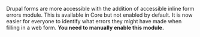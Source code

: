 Drupal forms are more accessible with the addition of accessible inline form errors module. This is available in Core but not enabled by default. It is now easier for everyone to identify what errors they might have made when filling in a web form. **You need to manually enable this module.** 